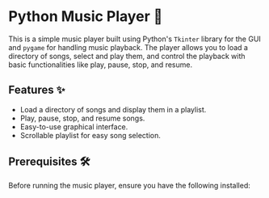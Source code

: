 # Python Music Player 🎵

This is a simple music player built using Python's `Tkinter` library for the GUI and `pygame` for handling music playback. The player allows you to load a directory of songs, select and play them, and control the playback with basic functionalities like play, pause, stop, and resume.

## Features ✨
- Load a directory of songs and display them in a playlist.
- Play, pause, stop, and resume songs.
- Easy-to-use graphical interface.
- Scrollable playlist for easy song selection.

## Prerequisites 🛠️
Before running the music player, ensure you have the following installed:



